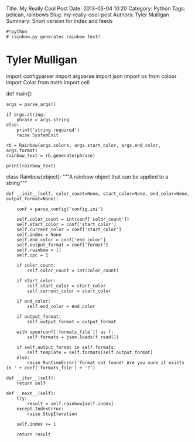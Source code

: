 Title: My Really Cool Post
Date: 2013-05-04 10:20
Category: Python
Tags: pelican, rainbows
Slug: my-really-cool-post
Authors: Tyler Mulligan
Summary: Short version for index and feeds

    #!python
    # rainbow.py generates rainbow text!
# Tyler Mulligan
import configparser
import argparse
import json
import os
from colour import Color
from math import ceil


def main():

    args = parse_args()

    if args.string:
        phrase = args.string
    else:
        print('string required')
        raise SystemExit

    rb = Rainbow(args.colors, args.start_color, args.end_color, args.format)
    rainbow_text = rb.generate(phrase)

    print(rainbow_text)


class Rainbow(object):
    """A rainbow object that can be applied to a string"""

    def __init__(self, color_count=None, start_color=None, end_color=None, output_format=None):

        conf = parse_config('config.ini')

        self.color_count = int(conf['color_count'])
        self.start_color = conf['start_color']
        self.current_color = conf['start_color']
        self.index = None
        self.end_color = conf['end_color']
        self.output_format = conf['format']
        self.rainbow = []
        self.cpc = 1

        if color_count:
            self.color_count = int(color_count)

        if start_color:
            self.start_color = start_color
            self.current_color = start_color

        if end_color:
            self.end_color = end_color

        if output_format:
            self.output_format = output_format

        with open(conf['formats_file']) as f:
            self.formats = json.loads(f.read())

        if self.output_format in self.formats:
            self.template = self.formats[self.output_format]
        else:
            raise RuntimeError('format not found! Are you sure it exists in ' + conf['formats_file'] + '?')

    def __iter__(self):
        return self

    def __next__(self):
        try:
            result = self.rainbow[self.index]
        except IndexError:
            raise StopIteration

        self.index += 1

        return result
